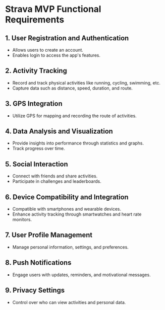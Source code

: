 # Strava MVP Functional Requirements

## 1. User Registration and Authentication

- Allows users to create an account.
- Enables login to access the app's features.

## 2. Activity Tracking

- Record and track physical activities like running, cycling, swimming, etc.
- Capture data such as distance, speed, duration, and route.

## 3. GPS Integration

- Utilize GPS for mapping and recording the route of activities.

## 4. Data Analysis and Visualization

- Provide insights into performance through statistics and graphs.
- Track progress over time.

## 5. Social Interaction

- Connect with friends and share activities.
- Participate in challenges and leaderboards.

## 6. Device Compatibility and Integration

- Compatible with smartphones and wearable devices.
- Enhance activity tracking through smartwatches and heart rate monitors.

## 7. User Profile Management

- Manage personal information, settings, and preferences.

## 8. Push Notifications

- Engage users with updates, reminders, and motivational messages.

## 9. Privacy Settings

- Control over who can view activities and personal data.
